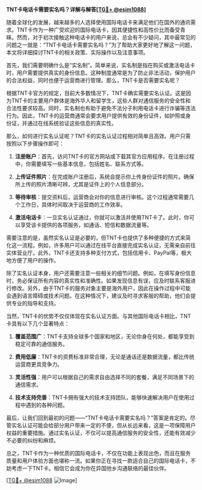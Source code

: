 **TNT卡电话卡需要实名吗？详解与解答[[TG💪+ @esim1088](https://t.me/s/esim1088)]**

随着全球化的发展，越来越多的人选择使用国际电话卡来满足他们在国外的通讯需求。TNT卡作为一种广受欢迎的国际电话卡，因其便捷性和高性价比而备受青睐。然而，对于初次接触这种电话卡的用户来说，总会有不少疑问，其中最常见的问题之一就是：“TNT卡电话卡需要实名吗？”为了帮助大家更好地了解这一问题，本文将详细探讨TNT卡的相关政策、实际操作以及注意事项。

首先，我们需要明确什么是“实名制”。简单来说，实名制是指在购买或激活电话卡时，用户需要提供真实的身份信息。这种制度通常是为了防止非法活动，保护用户的合法权益，同时也便于运营商进行管理。那么，TNT卡是否需要实名呢？

根据TNT卡官方的规定，目前大多数情况下，TNT卡确实需要实名认证。这是因为TNT卡的主要用户群体是海外华人和留学生，这些人群对通信服务的安全性和合法性要求较高。同时，实名制也有助于避免不法分子利用电话卡进行诈骗等违法行为。因此，TNT卡的运营商通常会要求用户提供有效的身份证件，如护照或身份证，并通过在线系统验证这些信息的真实性。

那么，如何进行实名认证呢？TNT卡的实名认证过程相对简单且高效。用户只需按照以下步骤操作即可：

1. **注册账户**：首先，访问TNT卡的官方网站或下载其官方应用程序。在注册过程中，你需要填写一些基本信息，包括姓名、联系方式等。

2. **上传证件照片**：在完成账户注册后，系统会提示你上传身份证件的照片。确保所上传的照片清晰可辨，尤其是证件上的个人信息部分。

3. **等待审核**：提交资料后，运营商会对你的信息进行审核。这个过程通常需要几个工作日，具体时间取决于运营商的工作效率。

4. **激活电话卡**：一旦实名认证通过，你就可以激活并使用TNT卡了。此时，你可以享受该卡提供的各项服务，如通话、短信和数据流量等。

需要注意的是，虽然实名认证是必要的，但TNT卡也提供了多种便捷的方式来简化这一流程。例如，许多用户可以通过在线平台直接完成实名认证，无需亲自前往实体营业厅。此外，TNT卡还支持多种支付方式，包括信用卡、PayPal等，极大地方便了用户的操作。

除了实名认证本身，用户还需要注意一些相关的细节问题。例如，在填写身份信息时，务必保证所有内容的真实性和准确性。如果发现信息有误，应及时联系客服进行修改。另外，由于TNT卡的服务对象主要是海外用户，因此在操作过程中可能会遇到语言障碍或技术问题。在这种情况下，建议及时寻求客服的帮助，他们会提供专业的指导和支持。

当然，TNT卡的优势不仅仅体现在实名认证方面。与其他国际电话卡相比，TNT卡具有以下几个显著特点：

1. **覆盖范围广**：TNT卡支持全球多个国家和地区，无论你身在何处，都能享受到稳定可靠的通信服务。

2. **费用低廉**：TNT卡的资费标准非常合理，无论是通话还是数据流量，都比传统运营商更具竞争力。

3. **灵活性强**：用户可以根据自己的需求自由选择不同的套餐，满足不同场景下的通信需求。

4. **技术支持完善**：TNT卡拥有强大的技术支持团队，能够快速解决用户在使用过程中遇到的各种问题。

最后，让我们回到最初的问题——“TNT卡电话卡需要实名吗？”答案是肯定的。尽管实名认证可能会给部分用户带来一定的不便，但从长远来看，这是一项保障用户权益的重要措施。通过实名认证，不仅可以提高通信服务的安全性，还能有效减少不必要的纠纷和麻烦。

总之，TNT卡作为一种优质的国际电话卡，不仅在功能上表现出色，而且在服务质量和用户体验方面也堪称一流。如果你正在寻找一款适合自己的国际电话卡，不妨考虑一下TNT卡。相信它会成为你在异国他乡沟通联络的最佳伙伴。

[[TG💪+ @esim1088](https://t.me/s/esim1088) ![Image](https://i.postimg.cc/4NQfJmqS/Snipaste-2025-05-13-00-14-12.png)]